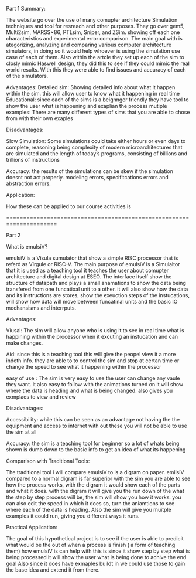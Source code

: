 Part 1
Summary:

The website go over the use of many comupter architecture Simulation techniques and tool for resreach and other purposes. They go over gem5, Multi2sim, MARSS×86, PTLsim, Sniper, and ZSim. showing off each one
characteristics and experimental error comparison. The main goal with is ategorizing, analyzing and comparing various computer architecture simulators, in doing so it would help whoever is using the simulation
use case of each of them. Also within the artcle they set up each of the sim to closly mimic Haswell design, they did this to see if they could mimic the real world results. With this they were able to find 
issues and accuracy of each of the simulators.

Advantages: 
Detailed sim: Showing detailed info about what it happen within the sim. this will allow user to know what it happening in real time
Educational: since each of the sims is a beignnger friendly they have tool to show the user what is happening and exaplian the process
mutiple examples: There are many different types of sims that you are able to chose from with their own exaples

Disadvantages: 

 Slow Simulation: Some simulations could take either hours or even days to complete, reasoning being complexity of modern microarchitectures that are simulated and the length of today’s programs, consisting of billions and trillions of instructions

 Accuracy: the results of the simulations can be skew if the simulation doesnt not act properly. modeling errors, specifitcations errors and abstraction errors.
 
Application:

How these can be applied to our course activities is 

=====================================================================

Part 2

What is emulsiV?

emulsiV is a Visula sumulator that show a simple RISC processor that is referd as Virgule or RISC-V. The main purpose of emulsiV is a Simulaltor that it is used as a teaching tool
it teaches the user about comupter architecture and digital design at ESEO. The interface itself show the structure of datapath and plays a small anamations to show the data being
transfered from one funcatioal unit to a other. it will also show how the data and its instructions are stores, show the exeuction steps of the instucations, will show how data will
move between funcatinal units and the basic IO mechansisms and interrputs.

Advantages:

Viusal: The sim will allow anyone who is using it to see in real time what is happining within the processor when it excuting an instucation and can make changes.

Aid: since this is a teaching tool this will give the peopel view it a more indeth info. they are able to to control the sim and stop at certan time or change the speed to see what it happening within the processor 

easy of use : The sim is very easy to use the user can change any vaule they want. it also easy to follow with the animations turned on it will show where the data is heading and what is being changed. 
also gives you exmplaes to view and review 

Disadvantages:

Accessibility: while this can be seen as an advantage not having the the equipment and access to internet with out these you will not be able to use the sim at all

Accuracy: the sim is a teaching tool for beginner so a lot of whats being shown is dumb down to the basic info to get an idea of what its happening

Comparison with Traditional Tools:

The traditional tool i will compare emulsiV to is a digram on paper. emilsiV compared to a normal digram is far superior with the sim you are able to see how the process works, with the digram it would show each of the parts and what it does.
with the digram it will give you the run down of the what the step by step process will be, the sim will show you how it works. you can also edit the speed in which it does so, turn the aniamtions to see where each of the data is heading. Also 
the sim will give you muitple examples it could run, giving you different ways it runs.

Practical Application:

The goal of this hypothetical project is to see if the user is able to predicit what would be the out of when a process is finish ( a form of teaching them)
how emulsiV is can help with this is since it show step by step what is being processed it will show the user what is being done to achive the end goal
Also since it does have exmaples buildt in we could use those to gain the base idea and extend it from there.

